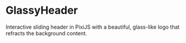 # GlassyHeader
Interactive sliding header in PixiJS with a beautiful, glass-like logo that refracts the background content.
